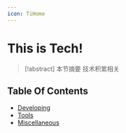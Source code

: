```yaml
---
icon: TiHome
---
```


# This is Tech!

> [!abstract] 本节摘要
> 技术积累相关

## Table Of Contents

- [Developing](Developing/index.md)
- [Tools](Tools/index.md)
- [Miscellaneous](Miscellaneous/index.md)
